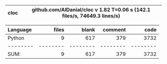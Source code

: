 cloc|github.com/AlDanial/cloc v 1.82  T=0.06 s (142.1 files/s, 74649.3 lines/s)
--- | ---

Language|files|blank|comment|code
:-------|-------:|-------:|-------:|-------:
Python|9|617|379|3732
--------|--------|--------|--------|--------
SUM:|9|617|379|3732
